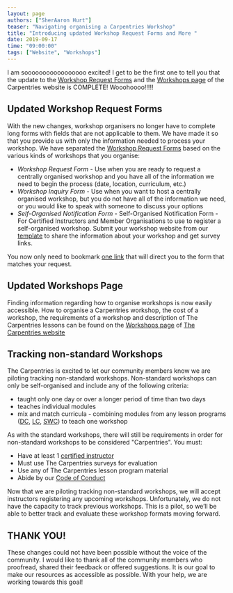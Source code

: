 ```yaml
---
layout: page
authors: ["SherAaron Hurt"]
teaser: "Navigating organising a Carpentries Workshop"
title: "Introducing updated Workshop Request Forms and More "
date: 2019-09-17
time: "09:00:00"
tags: ["Website", "Workshops"]
---
```


I am sooooooooooooooooo excited! I get to be the first one to tell you that the update to the [Workshop Request Forms](https://amy.carpentries.org/forms/workshop/) and the [Workshops page](https://carpentries.org/workshops/) of the Carpentries website is COMPLETE! Wooohoooo!!!!!

## Updated Workshop Request Forms

With the new changes, workshop organisers no longer have to complete long forms with fields that are not applicable to them. We have made it so that you provide us with only the information needed to process your workshop. We have separated the [Workshop Request Forms](https://amy.carpentries.org/forms/workshop/) based on the various kinds of workshops that you organise: 

*  _Workshop Request Form_ - Use when you are ready to request a centrally organised workshop and you have all of the information we need to begin the process (date, location, curriculum, etc.)
*  _Workshop Inquiry Form_ - Use when you  want to host a centrally organised workshop, but you do not have all of the  information we need, or you would like to speak with someone to discuss your options
* _Self-Organised Notification Form_ - Self-Organised Notification Form - For Certified Instructors and Member Organisations to use to register a self-organised workshop. Submit your workshop website from our [template](https://github.com/carpentries/workshop-template) to share the information about your workshop and get survey links.

You now only need to bookmark [one link](https://amy.carpentries.org/forms/workshop/) that will direct you to the form that matches your request. 

## Updated Workshops Page
Finding information regarding how to organise workshops is now easily accessible. How to organise a Carpentries workshop, the cost of a workshop, the requirements of a workshop and description of The Carpentries lessons can be found on the [Workshops page](https://carpentries.org/workshops/) of [The Carpentries website](https://carpentries.org/) 

## Tracking non-standard Workshops
The Carpentries is excited to let our community members know we are piloting tracking non-standard workshops. Non-standard workshops can only be self-organised and include any of the following criteria:
* taught only one day or over a longer period of time than two days
* teaches individual modules 
* mix and match curricula - combining modules from any lesson programs ([DC](https://datacarpentry.org/lessons/), [LC](https://librarycarpentry.org/lessons/), [SWC](https://software-carpentry.org/lessons/)) to teach one workshop

As with the standard workshops, there will still be requirements in order for non-standard workshops to be considered "Carpentries". You must: 
* Have at least 1 [certified instructor](https://carpentries.org/instructors/) 
* Must use The Carpentries surveys for evaluation
* Use any of The Carpentries lesson program material
* Abide by our [Code of Conduct](https://docs.carpentries.org/topic_folders/policies/code-of-conduct.html)

Now that we are piloting tracking non-standard workshops, we will accept instructors registering any upcoming workshops. Unfortunately, we do not have the capacity to track previous workshops. This is a pilot, so we’ll be able to better track and evaluate these workshop formats moving forward.  

## THANK YOU!
These changes could not have been possible without the voice of the community. I would like to thank all of the community members who proofread, shared their feedback or offered suggestions. It is our goal to make our resources as accessible as possible. With your help, we are working towards this goal! 
